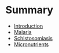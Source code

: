 # Summary

* [Introduction](readme.md)
* [Malaria](causes/malaria.md)
* [Schistosomiasis](causes/schistosomiasis.md)
* [Micronutrients](causes/micronutrients.md)


